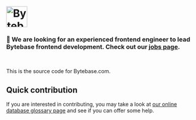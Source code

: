# <a href="https://bytebase.com"><img alt="Bytebase" src="https://raw.githubusercontent.com/bytebase/bytebase/be87525c1228fe00cdcc3585859664bdd3167aca/frontend/src/assets/logo.svg" height="56px" /></a>

### 🧲 We are looking for an experienced frontend engineer to lead Bytebase frontend development. Check out our [jobs page](https://bytebase.com/jobs).

&nbsp;

This is the source code for Bytebase.com.

## Quick contribution

If you are interested in contributing, you may take a look at [our online database glossary page](https://bytebase.com/database-glossary) and see if you can offer some help.
